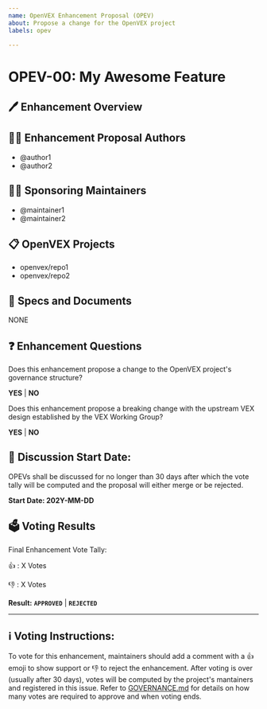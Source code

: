 ```yaml
---
name: OpenVEX Enhancement Proposal (OPEV)
about: Propose a change for the OpenVEX project
labels: opev

---
```

<!-- 

    Follow the template's instructions to open a new Enhancement
    Proposal.
-->

# OPEV-00: My Awesome Feature

<!--
    Please choose a title that describes your enhancement.
    After submitting the PR, the OPEV number will be the 
    PR number assigned by GitHub.

    Please edit the PR after submitting and set the correct
    number and use the same title here in the body and in the
    PR iteself.
-->

## 🖊️ Enhancement Overview

<!--
    Describe your enhancement to help the community understand
    what you are proposing. Consider crafting your description for
    an audience that may never have heard about the subject.

    Make sure you list the benefits and consequences. 
-->

## 🧑‍💻 Enhancement Proposal Authors

<!--
    List the GitHub handles of the community members proposing
    the OPEV. From one to as many as are involved in the enhancement design.
-->
- @author1
- @author2

## 👩‍🔧 Sponsoring Maintainers

<!--
    Any OpenVEX enhancements proposed by non maintainers need to have 
    at least one active OpenVEX maintainer as sponsor to merge
    (refer to GOVERNANCE.md). List their GitHub handles here:
    GitHub. If in doubt, check the MAINTAINERS file.
-->
- @maintainer1
- @maintainer2

## 📋 OpenVEX Projects

<!--
    Please list the projects related to this enhancement. Enumerating them
    here helps to draw the attention of all interested community members.
-->

- openvex/repo1
- openvex/repo2

## 📐 Specs and Documents

<!--
    Are there any design documents, specifications or related documents
    related to this OPEV? Please link them here. Leave 'NONE' if not
-->
NONE

## ❓ Enhancement Questions

Does this enhancement propose a change to the OpenVEX project's governance
structure?
<!--
    Enhancements changing the project's governance have stricter
    approval requirements. Refer to GOVERNANCE.MD
-->
**YES** | **NO**


Does this enhancement propose a breaking change with the upstream VEX design
established by the VEX Working Group?
<!--
    Enhancements should be compatible with the overall VEX work done by
    the VEX Working Group. Any breaking changes should be presented at 
    the general VEX meetings before approval.
-->
**YES** | **NO**


## 💬 Discussion Start Date:

OPEVs shall be discussed for no longer than 30 days after which the vote tally
will be computed and the proposal will either merge or be rejected. 

**Start Date: 202Y-MM-DD**

## 🗳️ Voting Results

Final Enhancement Vote Tally:

👍 : X Votes

👎 : X Votes

**Result:** __`APPROVED`__ | __`REJECTED`__

----
<!--
** ✂️✂️✂️ Cut here ✂️✂️✂️ **

If this OPEV is approved, please copy the markdown from the title up to here
and open a pull request referencing this issue and commiting the markdown
in a file named as follows:

   /enhancements/opev-001.md

(substitute 001 with the actual number of you issue, padded with zeroes)
-->


## ℹ️ Voting Instructions: 

To vote for this enhancement, maintainers should add a comment with a 👍 emoji
to show support or 👎 to reject the enhancement.  After voting is over (usually 
after 30 days), votes will be computed by the project's mantainers and
registered in this issue. Refer to  [GOVERNANCE.md](GOVERNANCE.md) for details
on how many votes are required to approve and when voting ends.
